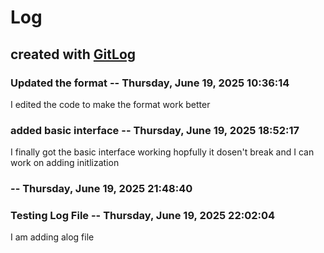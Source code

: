 # Log

## created with [GitLog](https://github.com/BoaN235/GitLog)

### Updated the format -- Thursday, June 19, 2025 10:36:14

I edited the code to make the format work better

### added basic interface -- Thursday, June 19, 2025 18:52:17

I finally got the basic interface working hopfully it dosen't break and I can work on adding initlization


###  -- Thursday, June 19, 2025 21:48:40




### Testing Log File -- Thursday, June 19, 2025 22:02:04

I am adding alog file
